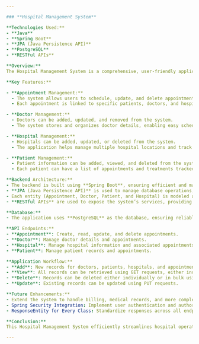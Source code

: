 ```yaml
---

### **Hospital Management System**

**Technologies Used:**
- **Java**
- **Spring Boot**
- **JPA (Java Persistence API)**
- **PostgreSQL**
- **RESTful APIs**

**Overview:**
The Hospital Management System is a comprehensive, user-friendly application designed to streamline the management of hospital operations. It allows efficient handling of various aspects such as patient appointments, doctor schedules, and hospital information. This system ensures that the workflow within a hospital is optimized by providing centralized and real-time data access to healthcare staff.

**Key Features:**

- **Appointment Management:**
  - The system allows users to schedule, update, and delete appointments.
  - Each appointment is linked to specific patients, doctors, and hospitals, ensuring accurate tracking of healthcare services provided.

- **Doctor Management:**
  - Doctors can be added, updated, and removed from the system.
  - The system stores and organizes doctor details, enabling easy scheduling of appointments and doctor-patient interactions.

- **Hospital Management:**
  - Hospitals can be added, updated, or deleted from the system.
  - The application helps manage multiple hospital locations and track patient appointments for each facility.

- **Patient Management:**
  - Patient information can be added, viewed, and deleted from the system.
  - Each patient can have a list of appointments and treatments tracked, helping healthcare providers deliver personalized care.

**Backend Architecture:**
- The backend is built using **Spring Boot**, ensuring efficient and maintainable code.
- **JPA (Java Persistence API)** is used to manage database operations, offering a clean and efficient way to interact with the PostgreSQL database.
- Each entity (Appointment, Doctor, Patient, and Hospital) is modeled as a separate class with appropriate relationships such as `@ManyToOne` and `@OneToMany` for linking data between entities.
- **RESTful APIs** are used to expose the system’s services, providing endpoints for CRUD operations on appointments, doctors, patients, and hospitals.

**Database:**
- The application uses **PostgreSQL** as the database, ensuring reliable and scalable data storage. It is configured to run locally on the development environment, and the database schema is managed using **Hibernate** to automatically generate and update database tables.

**API Endpoints:**
- **Appointment**: Create, read, update, and delete appointments.
- **Doctor**: Manage doctor details and appointments.
- **Hospital**: Manage hospital information and associated appointments.
- **Patient**: Manage patient records and appointments.

**Application Workflow:**
- **Add**: New records for doctors, patients, hospitals, and appointments can be added via POST requests.
- **View**: All records can be retrieved using GET requests, either individually or in bulk.
- **Delete**: Records can be deleted either individually or in bulk using DELETE requests.
- **Update**: Existing records can be updated using PUT requests.

**Future Enhancements:**
- Extend the system to handle billing, medical records, and more complex workflows.
- Spring Security Integration: Implement user authentication and authorization using Spring Security, ensuring secure access to sensitive endpoints for doctors, patients, and administrative staff.
- ResponseEntity for Every Class: Standardize responses across all endpoints using ResponseEntity, providing consistent status codes and messages in the API responses.

**Conclusion:**
This Hospital Management System efficiently streamlines hospital operations, improves appointment management, and optimizes communication between patients, doctors, and healthcare facilities. Built with **Spring Boot** and **PostgreSQL**, it is designed to be scalable, maintainable, and easily extended with additional features as needed.

--- 
```

